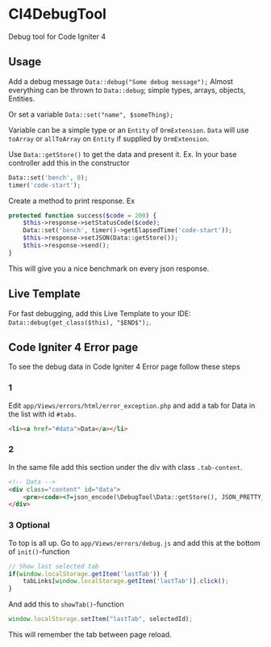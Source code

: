 # CI4DebugTool
Debug tool for Code Igniter 4

## Usage
Add a debug message
`Data::debug("Some debug message");`
Almost everything can be thrown to `Data::debug`; simple types, arrays, objects, Entities. 

Or set a variable
`Data::set("name", $someThing);`

Variable can be a simple type or an `Entity` of `OrmExtension`. `Data` will use `toArray` or `allToArray` on `Entity` if supplied by `OrmExtension`.

Use `Data::getStore()` to get the data and present it. Ex. In your base controller add this in the constructor
```php 
Data::set('bench', 0);
timer('code-start');
```
Create a method to print response. Ex 
```php 
protected function success($code = 200) {
    $this->response->setStatusCode($code);
    Data::set('bench', timer()->getElapsedTime('code-start'));
    $this->response->setJSON(Data::getStore());
    $this->response->send();
}
```
This will give you a nice benchmark on every json response. 

## Live Template
For fast debugging, add this Live Template to your IDE: `Data::debug(get_class($this), "$END$");`.

## Code Igniter 4 Error page
To see the debug data in Code Igniter 4 Error page follow these steps
### 1
Edit `app/Views/errors/html/error_exception.php` and add a tab for Data in the list with id `#tabs`.
```html
<li><a href="#data">Data</a></li>
```
### 2 
In the same file add this section under the div with class `.tab-content`.
```html
<!-- Data -->
<div class="content" id="data">
    <pre><code><?=json_encode(\DebugTool\Data::getStore(), JSON_PRETTY_PRINT)?></code></pre>
</div>
```

### 3 Optional
To top is all up. Go to `app/Views/errors/debug.js` and add this at the bottom of `init()`-function
```javascript
// Show last selected tab
if(window.localStorage.getItem('lastTab')) {
    tabLinks[window.localStorage.getItem('lastTab')].click();
}
```
And add this to `showTab()`-function
```javascript
window.localStorage.setItem("lastTab", selectedId);
```
This will remember the tab between page reload.
